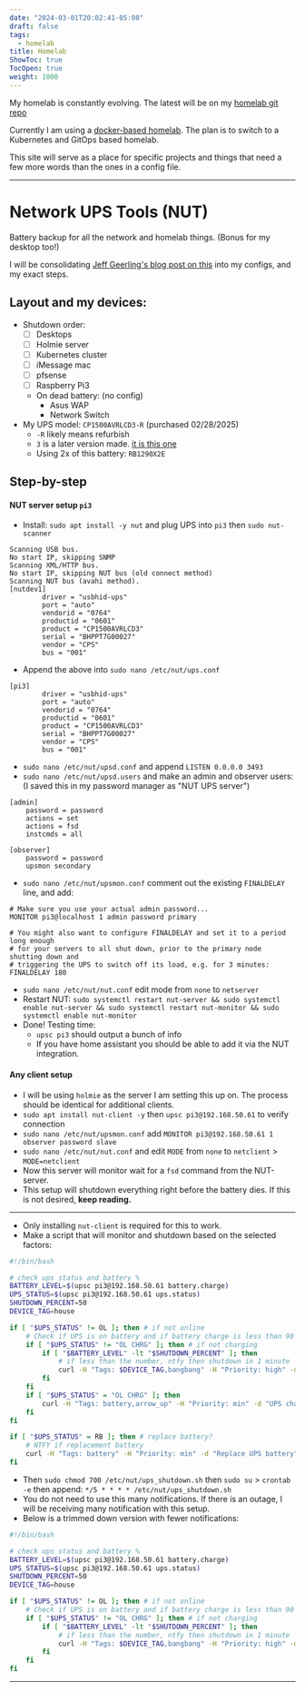```yaml
---
date: "2024-03-01T20:02:41-05:00"
draft: false
tags:
  - homelab
title: Homelab
ShowToc: true
TocOpen: true
weight: 1000
---
```


My homelab is constantly evolving. The latest will be on my [homelab git repo](https://github.com/shadybraden/homelab)

Currently I am using a [docker-based homelab](https://github.com/shadybraden/homelab/tree/main/docker#docker-compose-based-homelab). The plan is to switch to a Kubernetes and GitOps based homelab.

This site will serve as a place for specific projects and things that need a few more words than the ones in a config file.

---

# Network UPS Tools (NUT)

Battery backup for all the network and homelab things. (Bonus for my desktop too!)

I will be consolidating [Jeff Geerling's blog post on this](https://www.jeffgeerling.com/blog/2025/nut-on-my-pi-so-my-servers-dont-die) into my configs, and my exact steps.

## Layout and my devices:

- Shutdown order:
	- [ ] Desktops
	- [ ] Holmie server
	- [ ] Kubernetes cluster
	- [ ] iMessage mac
	- [ ] pfsense
	- [ ] Raspberry Pi3
	- On dead battery: (no config)
		- Asus WAP
		- Network Switch
- My UPS model: `CP1500AVRLCD3-R` (purchased 02/28/2025)
	- `-R` likely means refurbish 
	- `3` is a later version made. [it is this one](https://www.cyberpowersystems.com/product/ups/intelligent-lcd/cp1500avrlcd3/) 
	- Using 2x of this battery: `RB1290X2E` 

## Step-by-step

#### NUT server setup `pi3` 
- Install: `sudo apt install -y nut` and plug UPS into `pi3` then `sudo nut-scanner`

```shell
Scanning USB bus.
No start IP, skipping SNMP
Scanning XML/HTTP bus.
No start IP, skipping NUT bus (old connect method)
Scanning NUT bus (avahi method).
[nutdev1]
        driver = "usbhid-ups"
        port = "auto"
        vendorid = "0764"
        productid = "0601"
        product = "CP1500AVRLCD3"
        serial = "BHPPT7G00027"
        vendor = "CPS"
        bus = "001"
```

- Append the above into `sudo nano /etc/nut/ups.conf` 

```shell
[pi3]
        driver = "usbhid-ups"
        port = "auto"
        vendorid = "0764"
        productid = "0601"
        product = "CP1500AVRLCD3"
        serial = "BHPPT7G00027"
        vendor = "CPS"
        bus = "001"
```

- `sudo nano /etc/nut/upsd.conf` and append `LISTEN 0.0.0.0 3493` 
- `sudo nano /etc/nut/upsd.users` and make an admin and observer users: (I saved this in my password manager as "NUT UPS server")

```shell
[admin]
    password = password
    actions = set
    actions = fsd
    instcmds = all

[observer]
    password = password
    upsmon secondary
```

- `sudo nano /etc/nut/upsmon.conf` comment out the existing `FINALDELAY` line, and add:

```shell
# Make sure you use your actual admin password...
MONITOR pi3@localhost 1 admin password primary

# You might also want to configure FINALDELAY and set it to a period long enough
# for your servers to all shut down, prior to the primary node shutting down and
# triggering the UPS to switch off its load, e.g. for 3 minutes:
FINALDELAY 180
```

- `sudo nano /etc/nut/nut.conf` edit mode from `none` to `netserver` 
- Restart NUT: `sudo systemctl restart nut-server && sudo systemctl enable nut-server && sudo systemctl restart nut-monitor && sudo systemctl enable nut-monitor` 
- Done! Testing time:
	- `upsc pi3` should output a bunch of info
	- If you have home assistant you should be able to add it via the NUT integration.

#### Any client setup

- I will be using `holmie` as the server I am setting this up on. The process should be identical for additional clients.
- `sudo apt install nut-client -y` then `upsc pi3@192.168.50.61` to verify connection
- `sudo nano /etc/nut/upsmon.conf` add `MONITOR pi3@192.168.50.61 1 observer password slave`
- `sudo nano /etc/nut/nut.conf` and edit `MODE` from `none` to `netclient` > `MODE=netclient` 
- Now this server will monitor wait for a `fsd` command from the NUT-server.
- This setup will shutdown everything right before the battery dies. If this is not desired, **keep reading.**

---

- Only installing `nut-client` is required for this to work.
- Make a script that will monitor and shutdown based on the selected factors:

```bash */5 * * * * /etc/nut/ups_shutdown.sh
#!/bin/bash

# check ups status and battery %
BATTERY_LEVEL=$(upsc pi3@192.168.50.61 battery.charge)
UPS_STATUS=$(upsc pi3@192.168.50.61 ups.status)
SHUTDOWN_PERCENT=50
DEVICE_TAG=house

if [ "$UPS_STATUS" != OL ]; then # if not online
	# Check if UPS is on battery and if battery charge is less than 90 and isnt charging
	if [ "$UPS_STATUS" != "OL CHRG" ]; then # if not charging
		if [ "$BATTERY_LEVEL" -lt "$SHUTDOWN_PERCENT" ]; then
			# if less than the number, ntfy then shutdown in 1 minute
			curl -H "Tags: $DEVICE_TAG,bangbang" -H "Priority: high" -d "HOLMIE SHUTTING DOWN" https://ntfy.holmlab.org/UPSuWd9jG23WS ; /sbin/shutdown -h +1
		fi
	fi
	if [ "$UPS_STATUS" = "OL CHRG" ]; then
		curl -H "Tags: battery,arrow_up" -H "Priority: min" -d "UPS charging (at "$BATTERY_LEVEL"%)" https://ntfy.holmlab.org/UPSuWd9jG23WS
	fi
fi

if [ "$UPS_STATUS" = RB ]; then # replace battery?
	# NTFY if replacement battery
	curl -H "Tags: battery" -H "Priority: min" -d "Replace UPS battery" https://ntfy.holmlab.org/UPSuWd9jG23WS
fi
```

- Then `sudo chmod 700 /etc/nut/ups_shutdown.sh` then `sudo su` > `crontab -e` then append: `*/5 * * * * /etc/nut/ups_shutdown.sh`
- You do not need to use this many notifications. If there is an outage, I will be receiving many notification with this setup.
- Below is a trimmed down version with fewer notifications:


```bash */5 * * * * ups_shutdown.sh
#!/bin/bash

# check ups status and battery %
BATTERY_LEVEL=$(upsc pi3@192.168.50.61 battery.charge)
UPS_STATUS=$(upsc pi3@192.168.50.61 ups.status)
SHUTDOWN_PERCENT=50
DEVICE_TAG=house

if [ "$UPS_STATUS" != OL ]; then # if not online
	# Check if UPS is on battery and if battery charge is less than 90 and isnt charging
	if [ "$UPS_STATUS" != "OL CHRG" ]; then # if not charging
		if [ "$BATTERY_LEVEL" -lt "$SHUTDOWN_PERCENT" ]; then
			# if less than the number, ntfy then shutdown in 1 minute
			curl -H "Tags: $DEVICE_TAG,bangbang" -H "Priority: high" -d "HOLMIE SHUTTING DOWN" https://ntfy.holmlab.org/UPSuWd9jG23WS ; /sbin/shutdown -h +1
		fi
	fi
fi
```

---